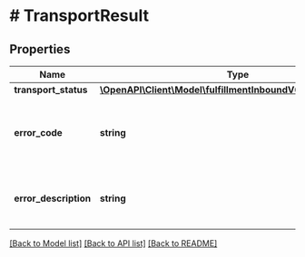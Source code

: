 # # TransportResult

## Properties

Name | Type | Description | Notes
------------ | ------------- | ------------- | -------------
**transport_status** | [**\OpenAPI\Client\Model\fulfillmentInboundV0\TransportStatus**](TransportStatus.md) |  |
**error_code** | **string** | An error code that identifies the type of error that occured. | [optional]
**error_description** | **string** | A message that describes the error condition. | [optional]

[[Back to Model list]](../../README.md#models) [[Back to API list]](../../README.md#endpoints) [[Back to README]](../../README.md)
